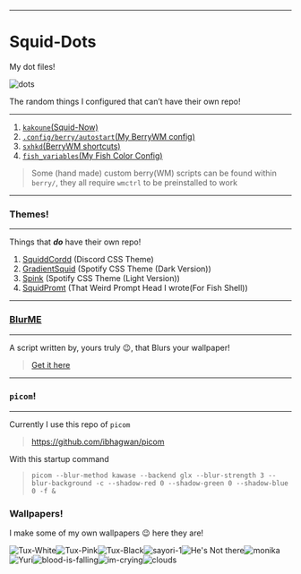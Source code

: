 ---
<h1 id="squid-dots">Squid-Dots</h1>
<p>My dot files!</p>
<img src="https://media.discordapp.net/attachments/736610391907500112/740892942218035270/emoji-1.png" alt="dots">
<p>The random things I configured that can’t have their own repo!</p>
<hr>
<ol>
<li><a href="https://github.com/ThatGeekyWeeb/Squid-Dots/blob/master/Squid-Now/Squid-Now.kak"><code>kakoune</code>(Squid-Now)</a></li>
<li><a href="https://github.com/ThatGeekyWeeb/Squid-Dots/blob/master/berry/autostart"><code>.config/berry/autostart</code>(My BerryWM config)</a></li>
<li><a href="https://github.com/ThatGeekyWeeb/Squid-Dots/blob/master/sxhkd/sxhkdrc"><code>sxhkd</code>(BerryWM shortcuts)</a></li>
<li><a href="https://github.com/ThatGeekyWeeb/Squid-Dots/blob/master/Fish-Colors/fish_variables"><code>fish_variables</code>(My Fish Color Config)</a></li>
</ol>
<blockquote>
<p>Some (hand made) custom berry(WM) scripts can be found within <code>berry/</code>, they all require <code>wmctrl</code> to be preinstalled to work</p>
</blockquote>
<hr>
<h3 id="themes">Themes!</h3>
<hr>
<p>Things that <em><strong>do</strong></em> have their own repo!</p>
<ol>
<li><a href="https://github.com/ThatGeekyWeeb/SquiddCordd">SquiddCordd</a> (Discord CSS Theme)</li>
<li><a href="https://github.com/ThatGeekyWeeb/GradientSquid">GradientSquid</a> (Spotify CSS Theme (Dark Version))</li>
<li><a href="https://github.com/ThatGeekyWeeb/GradientSquid/tree/Spink">Spink</a> (Spotify CSS Theme (Light Version))</li>
<li><a href="https://github.com/ThatGeekyWeeb/SquidPrompt">SquidPromt</a> (That Weird Prompt Head I wrote(For Fish Shell))</li>
</ol>
<hr>
<h3 id="blurme"><a href="https://github.com/ThatGeekyWeeb/BlurME">BlurME</a></h3>
<hr>
<p>A script written by, yours truly 😉, that Blurs your wallpaper!</p>
<blockquote>
<p><a href="https://github.com/ThatGeekyWeeb/BlurME">Get it here</a></p>
</blockquote>
<hr>
<h3 id="picom"><code>picom</code>!</h3>
<hr>
<p>Currently I use this repo of <code>picom</code></p>
<blockquote>
<p><a href="https://github.com/ibhagwan/picom">https://github.com/ibhagwan/picom</a></p>
</blockquote>
<p>With this startup command</p>
<blockquote>
<pre class=" language-sh"><code class="prism  language-sh">picom --blur-method kawase --backend glx --blur-strength 3 --blur-background -c --shadow-red 0 --shadow-green 0 --shadow-blue 0 -f &amp;
</code></pre>
</blockquote>
<h3 id="wallpapers">Wallpapers!</h3>
<p>I make some of my own wallpapers 😉 here they are!</p>
<p><img src="https://cdn.discordapp.com/attachments/699685435198144553/736085926182387732/tux-white.png" alt="Tux-White"><img src="https://cdn.discordapp.com/attachments/699685435198144553/736085925259640862/tux-pink.png" alt="Tux-Pink"><img src="https://cdn.discordapp.com/attachments/699685435198144553/736085919093882900/tux-black.png" alt="Tux-Black"><img src="https://cdn.discordapp.com/attachments/635625973764849684/736109788106194954/sayori-1.jpg" alt="sayori-1"><img src="https://cdn.discordapp.com/attachments/635625973764849684/736109805995032616/sayori-alone.jpg" alt="He's Not there"><img src="https://cdn.discordapp.com/attachments/699685435198144553/736879576516526160/doki-2-pink.jpg" alt="monika"><img src="https://cdn.discordapp.com/attachments/635625973764849684/736093544913043489/pink-doki.png" alt="Yuri"><img src="https://github.com/ThatGeekyWeeb/Squid-Dots/blob/master/wallpapers/the-blood-is-there.png" alt="blood-is-falling"><img src="https://github.com/ThatGeekyWeeb/Squid-Dots/blob/master/wallpapers/im-crying.png" alt="im-crying"><img src="https://github.com/ThatGeekyWeeb/Squid-Dots/blob/master/wallpapers/clouds.png" alt="clouds"></p>

